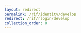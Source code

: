 ```yaml
---
layout: redirect
permalink: /rif/identity/develop
redirect: /rif/rlogin/develop
collection_order: 0
---
```

